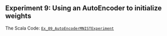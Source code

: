## Experiment 9: Using an AutoEncoder to initialize weights

The Scala Code: [`Ex_09_AutoEncoderMNISTExperiment`](Ex_09_AutoEncoderMNISTExperiment.scala)
